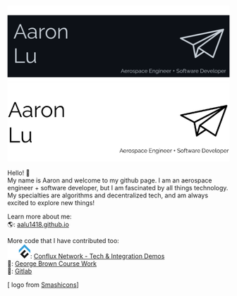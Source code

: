 ![](./assets/logo-dark.png#gh-dark-mode-only)
![](./assets/logo-light.png#gh-light-mode-only)

Hello! 🚀   
My name is Aaron and welcome to my github page. I am an aerospace engineer + software developer, but I am fascinated by all things technology. My specialties are algorithms and decentralized tech, and am always excited to explore new things! 

Learn more about me:  
🌎: [aalu1418.github.io](https://aalu1418.github.io)

More code that I have contributed too:     
![](./assets/conflux-dark.png#gh-dark-mode-only)![](./assets/conflux-light.png#gh-light-mode-only): [Conflux Network - Tech & Integration Demos](https://github.com/Conflux-Network-Global)  
🎒: [George Brown Course Work](https://github.com/gb-blockchain-1920)  
🦊: [Gitlab](https://gitlab.com/aalu1418)   

[ logo from [Smashicons](https://www.flaticon.com/authors/smashicons)]
